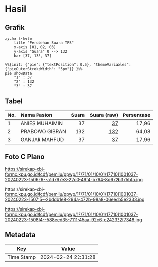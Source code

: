 # Hasil

## Grafik

```mermaid
xychart-beta
    title "Perolehan Suara TPS"
    x-axis [01, 02, 03]
    y-axis "Suara" 0 --> 132
    bar [37, 132, 37]
```

```mermaid
%%{init: {"pie": {"textPosition": 0.5}, "themeVariables": {"pieOuterStrokeWidth": "5px"}} }%%
pie showData
    "1" : 37
    "2" : 132
    "3" : 37
```

## Tabel

| No. | Nama Paslon    | Suara | Suara (raw) | Persentase |
|:--- |:-------------- | -----:| -----------:| ----------:|
| 1   | ANIES MUHAIMIN | 37    | [37][p-1]   | 17,96      |
| 2   | PRABOWO GIBRAN | 132   | [132][p-2]  | 64,08      |
| 3   | GANJAR MAHFUD  | 37    | [37][p-3]   | 17,96      |


[p-1]: https://github.com/gigit-pemilu/pemilu-2024-17-bengkulu/blob/main/pilpres/hitung-suara/sub/17-bengkulu/sub/71-kota-bengkulu/sub/01-selebar/sub/1001-pagar-dewa/sub/037-tps/sub/paslon-1.txt
[p-2]: https://github.com/gigit-pemilu/pemilu-2024-17-bengkulu/blob/main/pilpres/hitung-suara/sub/17-bengkulu/sub/71-kota-bengkulu/sub/01-selebar/sub/1001-pagar-dewa/sub/037-tps/sub/paslon-2.txt
[p-3]: https://github.com/gigit-pemilu/pemilu-2024-17-bengkulu/blob/main/pilpres/hitung-suara/sub/17-bengkulu/sub/71-kota-bengkulu/sub/01-selebar/sub/1001-pagar-dewa/sub/037-tps/sub/paslon-3.txt

## Foto C Plano

https://sirekap-obj-formc.kpu.go.id/fcdf/pemilu/ppwp/17/71/01/10/01/1771011001037-20240223-150626--a1d767e3-22c0-49f4-b764-8d672b375bfa.jpg

https://sirekap-obj-formc.kpu.go.id/fcdf/pemilu/ppwp/17/71/01/10/01/1771011001037-20240223-150715--2bddb1e8-294a-472b-98a8-06eedb5e2333.jpg

https://sirekap-obj-formc.kpu.go.id/fcdf/pemilu/ppwp/17/71/01/10/01/1771011001037-20240223-150814--588eed35-7111-45aa-92c6-e242322f7348.jpg


## Metadata

| Key        | Value               |
| ---------- | ------------------- |
| Time Stamp | 2024-02-24 22:31:28 |



